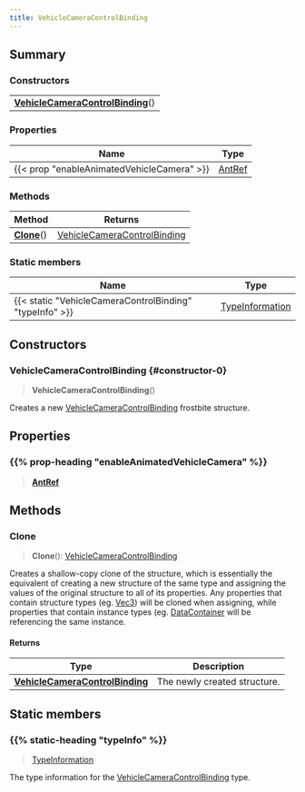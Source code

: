 ```yaml
---
title: VehicleCameraControlBinding
---
```



## Summary
### Constructors
| |
| ----------- |
| **[VehicleCameraControlBinding](#constructor-0)**() |

### Properties
| Name | Type |
| ---- | ---- |
| {{< prop "enableAnimatedVehicleCamera" >}} | [AntRef](/vext/ref/fb/antref) |

### Methods
| Method | Returns |
| ------ | ---- |
| **[Clone](#clone)**() | [VehicleCameraControlBinding](/vext/ref/fb/vehiclecameracontrolbinding) |

### Static members
| Name | Type |
| ---- | ---- |
| {{< static "VehicleCameraControlBinding" "typeInfo" >}} | [TypeInformation](/vext/ref/shared/class/typeinformation) |

## Constructors
### VehicleCameraControlBinding {#constructor-0}
> **VehicleCameraControlBinding**()

Creates a new [VehicleCameraControlBinding](/vext/ref/fb/vehiclecameracontrolbinding) frostbite structure.

## Properties
### {{% prop-heading "enableAnimatedVehicleCamera" %}}
> **[AntRef](/vext/ref/fb/antref)**

## Methods
### Clone
> **Clone**(): [VehicleCameraControlBinding](/vext/ref/fb/vehiclecameracontrolbinding)

Creates a shallow-copy clone of the structure, which is essentially the equivalent of creating a new structure of the same type and assigning the values of the original structure to all of its properties. Any properties that contain structure types (eg. [Vec3](/vext/ref/shared/class/vec3)) will be cloned when assigning, while properties that contain instance types (eg. [DataContainer](/vext/ref/shared/class/datacontainer) will be referencing the same instance.

#### Returns
| Type | Description |
| ---- | ----------- |
| **[VehicleCameraControlBinding](/vext/ref/fb/vehiclecameracontrolbinding)** | The newly created structure. |

## Static members
### {{% static-heading "typeInfo" %}}
> [TypeInformation](/vext/ref/shared/class/typeinformation)

The type information for the [VehicleCameraControlBinding](/vext/ref/fb/vehiclecameracontrolbinding) type.

